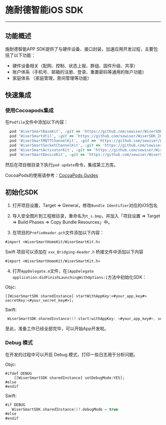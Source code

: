 # 施耐德智能iOS SDK

---

## 功能概述

施耐德智能APP SDK提供了与硬件设备、接口封装，加速应用开发过程，主要包括了以下功能：

- 硬件设备相关（配网、控制、状态上报、群组、固件升级、共享）
- 账户体系（手机号、邮箱的注册、登录、重置密码等通用的账户功能）
- 家庭体系 （家庭管理，房间管理等功能）

## 快速集成

### 使用Cocoapods集成

在`Podfile`文件中添加以下内容：

```ruby
  pod 'WiserSmartBaseKit', :git => 'https://github.com/sewiser/WiserSDK_IOS.git', :tag => '3.14.2'
  pod 'WiserSmartUtil', :git => 'https://github.com/sewiser/WiserSDK_IOS.git', :tag => '3.14.2'
  pod 'WiserSmartMQTTChannelKit', :git => 'https://github.com/sewiser/WiserSDK_IOS.git', :tag => '3.14.2'
  pod 'WiserSmartSocketChannelKit', :git => 'https://github.com/sewiser/WiserSDK_IOS.git', :tag => '3.14.2'
  pod 'WiserSmartActivatorKit', :git => 'https://github.com/sewiser/WiserSDK_IOS.git', :tag => '3.14.2'
  pod 'WiserSmartDeviceKit', :git => 'https://github.com/sewiser/WiserSDK_IOS.git', :tag => '3.14.2'
```

然后在项目根目录下执行`pod update`命令，集成第三方库。

CocoaPods的使用请参考：[CocoaPods Guides](https://guides.cocoapods.org/)

## 初始化SDK

1. 打开项目设置，Target => General，修改`Bundle Identifier`对应的iOS包名

2. 导入安全图片到工程根目录，重命名为`t_s.bmp`，并加入「项目设置 => Target => Build Phases => Copy Bundle Resources」中。

3. 在项目的`PrefixHeader.pch`文件添加以下内容：

```objc
#import <WiserSmartHomeKit/WiserSmartKit.h>
```

Swift 项目可以添加在 `xxx_Bridging-Header.h` 桥接文件中添加以下内容

```
#import <WiserSmartHomeKit/WiserSmartKit.h>
```

4. 打开`AppDelegate.m`文件，在`[AppDelegate application:didFinishLaunchingWithOptions:]`方法中初始化SDK：

Objc:

```objc
[[WiserSmartSDK sharedInstance] startWithAppKey:<#your_app_key#> secretKey:<#your_secret_key#>];
```

Swift:

```swift
 WiserSmartSDK.sharedInstance()?.start(withAppKey: <#your_app_key#>, secretKey: <#your_secret_key#>)
```



至此，准备工作已经全部完毕，可以开始App开发啦。

### Debug 模式

在开发的过程中可以开启 Debug 模式，打印一些日志用于分析问题。

Objc:

```objc
#ifdef DEBUG
    [[WiserSmartSDK sharedInstance] setDebugMode:YES];
#else
#endif
```

Swift:

```swift
#if DEBUG
   WiserSmartSDK.sharedInstance()?.debugMode = true
#else
#endif
```

